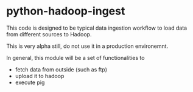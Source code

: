 # python-hadoop-ingest 

This code is designed to be typical data ingestion workflow to load data from different sources to Hadoop.

This is very alpha still, do not use it in a production environemnt.

In general, this module will be a set of functionalities to
* fetch data from outside (such as ftp)
* upload it to hadoop
* execute pig